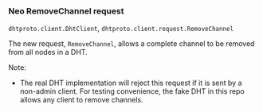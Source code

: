 ### Neo RemoveChannel request

`dhtproto.client.DhtClient`, `dhtproto.client.request.RemoveChannel`

The new request, `RemoveChannel`, allows a complete channel to be removed from
all nodes in a DHT.

Note:
  * The real DHT implementation will reject this request if it is sent by a
    non-admin client. For testing convenience, the fake DHT in this repo allows
    any client to remove channels.

